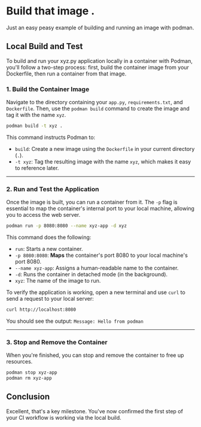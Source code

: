 # Build that image .

Just an easy peasy example of building and running an image with podman.

## Local Build and Test

To build and run your xyz.py application locally in a container with Podman, you'll follow a two-step process: first, build the container image from your Dockerfile, then run a container from that image.

### 1\. Build the Container Image

Navigate to the directory containing your `app.py`, `requirements.txt`, and `Dockerfile`. Then, use the `podman build` command to create the image and tag it with the name `xyz`.

```bash
podman build -t xyz .
```

This command instructs Podman to:

  * `build`: Create a new image using the `Dockerfile` in your current directory (`.`).
  * `-t xyz`: Tag the resulting image with the name `xyz`, which makes it easy to reference later.

-----

### 2\. Run and Test the Application

Once the image is built, you can run a container from it. The `-p` flag is essential to map the container's internal port to your local machine, allowing you to access the web server.

```bash
podman run -p 8080:8080 --name xyz-app -d xyz
```

This command does the following:

  * `run`: Starts a new container.
  * `-p 8080:8080`: **Maps** the container's port 8080 to your local machine's port 8080.
  * `--name xyz-app`: Assigns a human-readable name to the container.
  * `-d`: Runs the container in detached mode (in the background).
  * `xyz`: The name of the image to run.

To verify the application is working, open a new terminal and use `curl` to send a request to your local server:

```bash
curl http://localhost:8080
```

You should see the output: `Message: Hello from podman`

-----

### 3\. Stop and Remove the Container

When you're finished, you can stop and remove the container to free up resources.

```bash
podman stop xyz-app
podman rm xyz-app
```

## Conclusion

Excellent, that's a key milestone. You've now confirmed the first step of your CI workflow is working via the local build.

